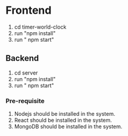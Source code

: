 # Frontend

1. cd timer-world-clock
2. run "npm install"
3. run " npm start"

## Backend

1. cd server
2. run "npm install"
3. run " npm start"

### Pre-requisite

1. Nodejs should be installed in the system.
2. React should be installed in the system.
3. MongoDB should be installed in the system.
